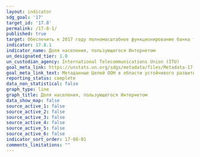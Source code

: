 ```yaml
---
layout: indicator
sdg_goal: '17'
target_id: '17.8'
permalink: /17-8-1/
published: true
target: Обеспечить к 2017 году полномасштабное функционирование банка технологий и механизма развития науки, технологий и инноваций в интересах наименее развитых стран и расширить использование высокоэффективных технологий, в частности информационно-коммуникационных технологий
indicator: 17.8.1
indicator_name: Доля населения, пользующегося Интернетом
un_designated_tier: 1.0
un_custodian_agency: International Telecommunications Union (ITU)
goal_meta_link: https://unstats.un.org/sdgs/metadata/files/Metadata-17-08-01.pdf
goal_meta_link_text: Метаданные Целей ООН в области устойчивого развития (PDF, 469 КБ)
reporting_status: complete
data_non_statistical: false
graph_type: line
graph_title: Доля населения, пользующегося Интернетом
data_show_map: false
source_active_1: false
source_active_2: false
source_active_3: false
source_active_4: false
source_active_5: false
source_active_6: false
indicator_sort_order: 17-08-01
comments_limitations: ""
---
```

